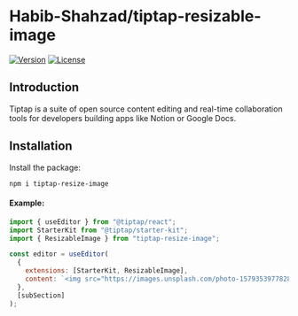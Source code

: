 # Habib-Shahzad/tiptap-resizable-image

[![Version](https://img.shields.io/github/package-json/v/habib-shahzad/tiptap-resizable-image)](https://github.com/Habib-Shahzad/tiptap-resizable-image)
[![License](https://img.shields.io/github/license/habib-shahzad/tiptap-resizable-image)](https://github.com/Habib-Shahzad/tiptap-resizable-image)

## Introduction

Tiptap is a suite of open source content editing and real-time collaboration tools for developers building apps like Notion or Google Docs.

## Installation

Install the package:

```shell
npm i tiptap-resize-image
```

#### Example:

```js
import { useEditor } from "@tiptap/react";
import StarterKit from "@tiptap/starter-kit";
import { ResizableImage } from "tiptap-resize-image";

const editor = useEditor(
  {
    extensions: [StarterKit, ResizableImage],
    content: `<img src="https://images.unsplash.com/photo-1579353977828-2a4eab540b9a?ixlib=rb-4.0.3&ixid=M3wxMjA3fDB8MHxwaG90by1wYWdlfHx8fGVufDB8fHx8fA%3D%3D&auto=format&fit=crop&w=1674&q=80" /> height="200" `,
  },
  [subSection]
);
```
